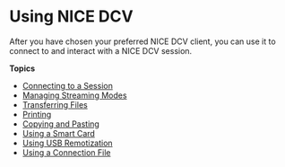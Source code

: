 # Using NICE DCV<a name="using"></a>

After you have chosen your preferred NICE DCV client, you can use it to connect to and interact with a NICE DCV session\.

**Topics**
+ [Connecting to a Session](using-connecting.md)
+ [Managing Streaming Modes](using-streaming.md)
+ [Transferring Files](using-transfer.md)
+ [Printing](using-print.md)
+ [Copying and Pasting](using-copy-paste.md)
+ [Using a Smart Card](using-smartcard.md)
+ [Using USB Remotization](using-usb.md)
+ [Using a Connection File](using-connection-file.md)